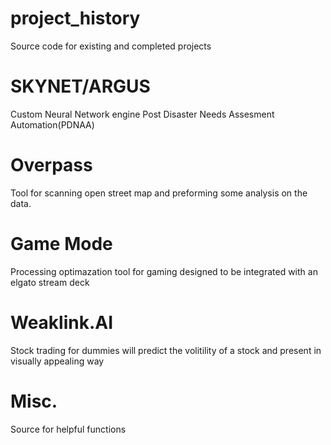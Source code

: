 # project_history
Source code for existing and completed projects

# SKYNET/ARGUS
Custom Neural Network engine
Post Disaster Needs Assesment Automation(PDNAA)

# Overpass
Tool for scanning open street map and preforming some analysis on the data.

# Game Mode
Processing optimazation tool for gaming designed to be integrated with an elgato stream deck

# Weaklink.AI
Stock trading for dummies will predict the volitility of a stock and present in visually appealing way

# Misc.
Source for helpful functions
